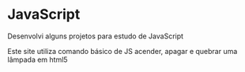 # JavaScript
Desenvolvi alguns projetos para estudo de JavaScript



Este site utiliza comando básico de JS acender, apagar e quebrar uma lâmpada em html5
